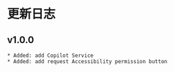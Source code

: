 # 更新日志

## v1.0.0

    * Added: add Copilot Service
    * Added: add request Accessibility permission button
